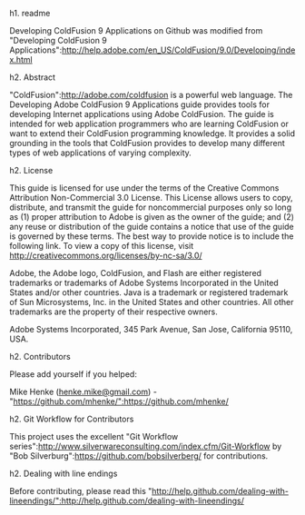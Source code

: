 h1. readme

Developing ColdFusion 9 Applications on Github was modified from "Developing ColdFusion 9 Applications":http://help.adobe.com/en_US/ColdFusion/9.0/Developing/index.html

h2. Abstract

"ColdFusion":http://adobe.com/coldfusion is a powerful web language. The Developing Adobe ColdFusion 9 Applications guide provides tools for developing Internet applications using Adobe ColdFusion. The guide is intended for web application programmers who are learning ColdFusion or want to extend their ColdFusion programming knowledge. It provides a solid grounding in the tools that ColdFusion provides to develop many different types of web applications of varying complexity.

h2. License

This guide is licensed for use under the terms of the Creative Commons Attribution Non-Commercial 3.0 License. This License allows users to copy, distribute, and transmit the guide for noncommercial purposes only so long as (1) proper attribution to Adobe is given as the owner of the guide; and (2) any reuse or distribution of the guide contains a notice that use of the guide is governed by these terms. The best way to provide notice is to include the following link. To view a copy of this license, visit http://creativecommons.org/licenses/by-nc-sa/3.0/

Adobe, the Adobe logo, ColdFusion, and Flash are either registered trademarks or trademarks of Adobe Systems Incorporated in the United States and/or other countries. Java is a trademark or registered trademark of Sun Microsystems, Inc. in the United States and other countries. All other trademarks are the property of their respective owners.

Adobe Systems Incorporated, 345 Park Avenue, San Jose, California 95110, USA.

h2. Contributors

Please add yourself if you helped:

Mike Henke (henke.mike@gmail.com) - "https://github.com/mhenke/":https://github.com/mhenke/

h2. Git Workflow for Contributors

This project uses the excellent "Git Workflow series":http://www.silverwareconsulting.com/index.cfm/Git-Workflow by "Bob Silverburg":https://github.com/bobsilverberg/ for contributions.

h2. Dealing with line endings

Before contributing, please read this "http://help.github.com/dealing-with-lineendings/":http://help.github.com/dealing-with-lineendings/